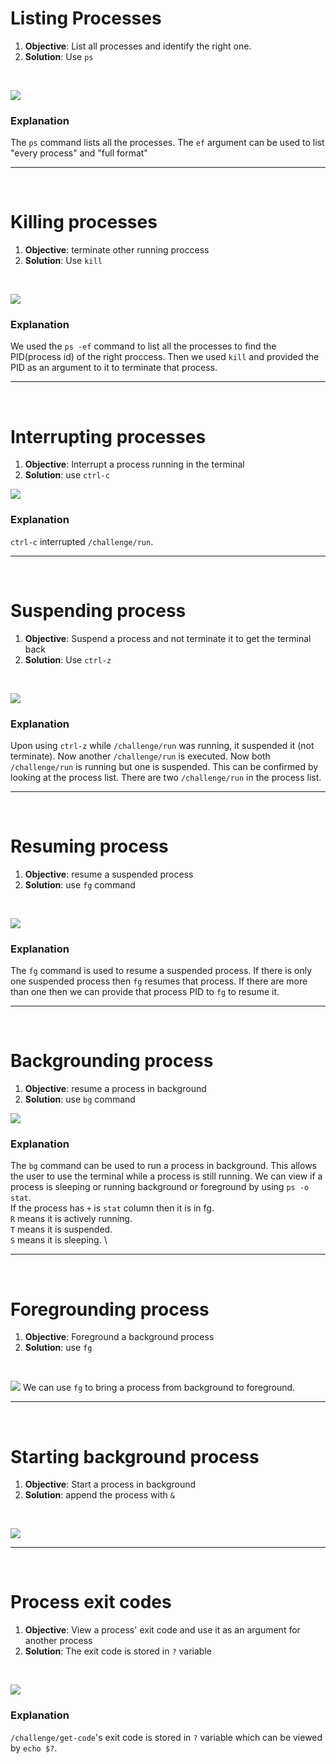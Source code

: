 # Listing Processes
1. **Objective**: List all processes and identify the right one.
2. **Solution**: Use `ps` 

&nbsp;

![](./sc/sc65.png)

### Explanation
The `ps` command lists all the processes. The `ef` argument can be used to list "every process" and "full format" 

***

&nbsp;

# Killing processes
1. **Objective**: terminate other running proccess
2. **Solution**: Use `kill`

&nbsp;

![](./sc/sc66.png)

### Explanation
We used the `ps -ef` command to list all the processes to find the PID(process id) of the right proccess. Then we used `kill` and provided the PID as an argument to it to terminate that process.

***

&nbsp;

# Interrupting processes
1. **Objective**: Interrupt a process running in the terminal
2. **Solution**: use `ctrl-c`

![](./sc/sc67.png)

### Explanation
`ctrl-c` interrupted `/challenge/run`.

***

&nbsp;

# Suspending process
1. **Objective**: Suspend a process and not terminate it to get the terminal back
2. **Solution**: Use `ctrl-z`

&nbsp;

![](./sc/sc68.png)

### Explanation
Upon using `ctrl-z` while `/challenge/run` was running, it suspended it (not terminate).
Now another `/challenge/run` is executed. Now both `/challenge/run` is running but one is suspended. This can be confirmed by looking at the process list. There are two `/challenge/run` in the process list.

***

&nbsp;

# Resuming process
1. **Objective**: resume a suspended process
2. **Solution**: use `fg` command

&nbsp;

![](./sc/sc69.png)

### Explanation
The `fg` command is used to resume a suspended process. If there is only one suspended process then `fg` resumes that process. If there are more than one then we can provide that process PID to `fg` to resume it.

***

&nbsp;

# Backgrounding process
1. **Objective**: resume a process in background
2. **Solution**: use `bg` command

![](./sc/sc70.png)

### Explanation
The `bg` command can be used to run a process in background. This allows the user to use the terminal while a process is still running. We can view if a process is sleeping or running background or foreground by using `ps -o stat`. \
If the process has `+` is `stat` column then it is in fg. \
`R` means it is actively running. \
`T` means it is suspended. \
`S` means it is sleeping. \

***

&nbsp;

# Foregrounding process
1. **Objective**: Foreground a background process
2. **Solution**: use `fg`

&nbsp;

![](./sc/sc71.png)
We can use `fg` to bring a process from background to foreground.

***

&nbsp;

# Starting background process
1. **Objective**: Start a process in background
2. **Solution**: append the process with `&`

&nbsp;

![](./sc/sc72.png)

***

&nbsp;

# Process exit codes
1. **Objective**: View a process' exit code and use it as an argument for another process
2. **Solution**: The exit code is stored in `?` variable

&nbsp;

![](./sc/sc73.png)

### Explanation
`/challenge/get-code`'s exit code is stored in `?` variable which can be viewed by `echo $?`.
